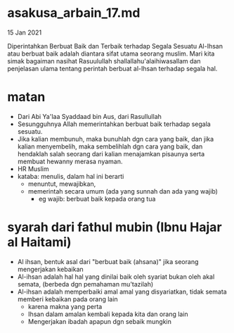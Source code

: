 # asakusa_arbain_17.md
15 Jan 2021

Diperintahkan Berbuat Baik dan Terbaik terhadap Segala Sesuatu
Al-Ihsan atau berbuat baik adalah diantara sifat utama seorang muslim. 
Mari kita simak bagaiman nasihat Rasuulullah shallallahu'alaihiwasallam dan penjelasan ulama tentang perintah berbuat al-Ihsan terhadap segala hal.

# matan
* Dari Abi Ya'laa Syaddaad bin Aus, dari Rasullullah
* Sesungguhnya Allah memerintahkan berbuat baik terhadap segala sesuatu.
* Jika kalian membunuh, maka bunuhlah dgn cara yang baik,
  dan jika kalian menyembelih, maka sembelihlah dgn cara yang baik,
  dan hendaklah salah seorang dari kalian menajamkan pisaunya serta membuat hewanny merasa nyaman.
* HR Muslim
* kataba: menulis, dalam hal ini berarti 
  * menuntut, mewajibkan, 
  * memerintah secara umum (ada yang sunnah dan ada yang wajib)
    * eg wajib: berbuat baik kepada orang tua

# syarah dari fathul mubin (Ibnu Hajar al Haitami)
* Al ihsan, bentuk asal dari "berbuat baik (ahsana)" jika seorang mengerjakan kebaikan
* Al-ihsan adalah hal hal yang dinilai baik oleh syariat bukan oleh akal semata, 
  (berbeda dgn pemahaman mu'tazilah)
* Al-ihsan adalah memperbaiki amal amal yang disyariatkan, tidak semata memberi kebaikan pada orang lain
  * karena makna yang perta
  * Ihsan dalam amalan kembali kepada kita dan orang lain
  * Mengerjakan ibadah apapun dgn sebaik mungkin
